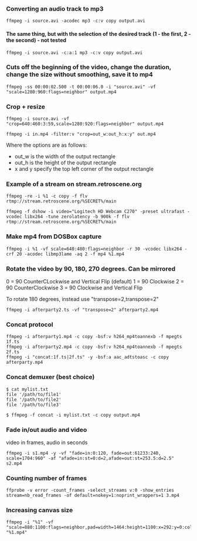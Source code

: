 ### Converting an audio track to mp3
```
ffmpeg -i source.avi -acodec mp3 -c:v copy output.avi
```

#### The same thing, but with the selection of the desired track (1 - the first, 2 - the second) - not tested
```
ffmpeg -i source.avi -c:a:1 mp3 -c:v copy output.avi
```

### Cuts off the beginning of the video, change the duration, change the size without smoothing, save it to mp4
```
ffmpeg -ss 00:00:02.500 -t 00:00:06.0 -i "source.avi" -vf "scale=1280:960:flags=neighbor" output.mp4
```

### Crop + resize
```
ffmpeg -i source.avi -vf "crop=640:460:3:59,scale=1280:920:flags=neighbor" output.mp4
```

```
ffmpeg -i in.mp4 -filter:v "crop=out_w:out_h:x:y" out.mp4
```
Where the options are as follows:
* out_w is the width of the output rectangle
* out_h is the height of the output rectangle
* x and y specify the top left corner of the output rectangle


### Example of a stream on stream.retroscene.org

```
ffmpeg -re -i %1 -c copy -f flv rtmp://stream.retroscene.org/%SECRET%/main
```

```
ffmpeg -f dshow -i video="Logitech HD Webcam C270" -preset ultrafast -vcodec libx264 -tune zerolatency -b 900k -f flv rtmp://stream.retroscene.org/%SECRET%/main
```

### Make mp4 from DOSBox capture
```
ffmpeg -i %1 -vf scale=640:480:flags=neighbor -r 30 -vcodec libx264 -crf 20 -acodec libmp3lame -aq 2 -f mp4 %1.mp4
```

### Rotate the video by 90, 180, 270 degrees. Can be mirrored

0 = 90 CounterCLockwise and Vertical Flip (default)
1 = 90 Clockwise
2 = 90 CounterClockwise
3 = 90 Clockwise and Vertical Flip

To rotate 180 degrees, instead use "transpose=2,transpose=2"
```
ffmpeg -i afterparty2.ts -vf "transpose=2" afterparty2.mp4
```

### Concat protocol
```
ffmpeg -i afterparty1.mp4 -c copy -bsf:v h264_mp4toannexb -f mpegts 1f.ts
ffmpeg -i afterparty2.mp4 -c copy -bsf:v h264_mp4toannexb -f mpegts 2f.ts
ffmpeg -i "concat:1f.ts|2f.ts" -y -bsf:a aac_adtstoasc -c copy afterparty.mp4
```

### Concat demuxer (best choice)
```
$ cat mylist.txt
file '/path/to/file1'
file '/path/to/file2'
file '/path/to/file3'
    
$ ffmpeg -f concat -i mylist.txt -c copy output.mp4
```
  
### Fade in/out audio and video
video in frames, audio in seconds
```
ffmpeg -i s1.mp4 -y -vf "fade=in:0:120, fade=out:61233:240, scale=1704:960" -af "afade=in:st=0:d=2,afade=out:st=253.5:d=2.5" s2.mp4
```

### Counting number of frames
```
ffprobe -v error -count_frames -select_streams v:0 -show_entries stream=nb_read_frames -of default=nokey=1:noprint_wrappers=1 3.mp4 
```

### Increasing canvas size
```
ffmpeg -i "%1" -vf "scale=880:1100:flags=neighbor,pad=width=1464:height=1100:x=292:y=0:color=black" "%1.mp4"
```
